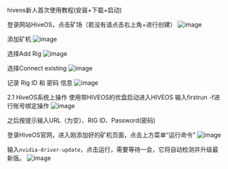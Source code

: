 hiveos新人首次使用教程(安装+下载+启动)

登录⽹站HiveOS，点击矿场（若没有请点击右上⾓+进⾏创建）
![image](https://github.com/user-attachments/assets/191ab66a-bac7-4688-ae34-97b32aeb56a8)

添加矿机
![image](https://github.com/user-attachments/assets/5109182c-4ed6-440d-a3b2-0199710fab4c)

选择Add Rig
![image](https://github.com/user-attachments/assets/efd08abf-dd84-43dd-89fc-77f28164086d)

选择Connect existing
![image](https://github.com/user-attachments/assets/ff49075a-6e28-4727-904c-e1a0f467fbc1)

记录 Rig ID 和 密码 信息
![image](https://github.com/user-attachments/assets/eec0bf31-e5d2-4e71-bbf6-1543087e54c2)

2.1 HiveOS系统上操作
使用带HIVEOS的优盘启动进入HIVEOS
输⼊firstrun -f进⾏账号绑定操作
![image](https://github.com/user-attachments/assets/69a45448-63d8-4332-9a6f-8bfab6d521bb)

之后按提示输⼊URL（为空）、RIG ID、Password(密码)

登录HiveOS官⽹，进⼊刚添加好的矿机页⾯，点击上⽅菜单“运⾏命令”
![image](https://github.com/user-attachments/assets/edc7c220-7b89-4ce2-ba4c-53e02f9cc71b)

输⼊```nvidia-driver-update```，点击运⾏，需要等待⼀会，它将⾃动检测并升级最新版。
![image](https://github.com/user-attachments/assets/a0aa8f01-7109-4711-b48b-1c1ca4e62872)

